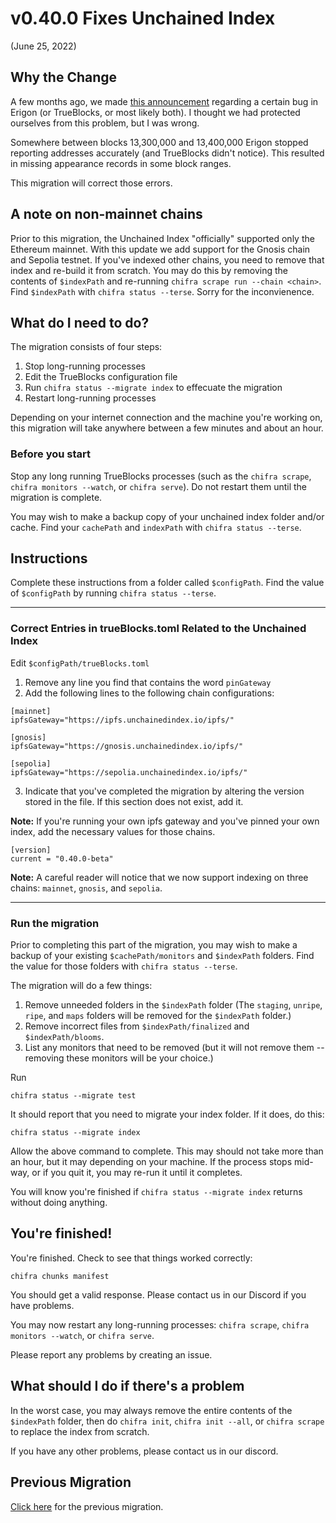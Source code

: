 # v0.40.0 Fixes Unchained Index

(June 25, 2022)

## Why the Change

A few months ago, we made [this announcement](https://discord.com/channels/570963863428661248/904527518948806686/955114745369854044) regarding a certain bug in Erigon (or TrueBlocks, or most likely both). I thought we had protected ourselves from this problem, but I was wrong.

Somewhere between blocks 13,300,000 and 13,400,000 Erigon stopped reporting addresses accurately (and TrueBlocks didn't notice). This resulted in missing appearance records in some block ranges.

This migration will correct those errors.

## A note on non-mainnet chains

Prior to this migration, the Unchained Index "officially" supported only the Ethereum mainnet. With this update we add support for the Gnosis chain and Sepolia testnet. If you've indexed other chains, you need to remove that index and
re-build it from scratch. You may do this by removing the contents of `$indexPath` and re-running `chifra scrape run --chain <chain>`.
Find `$indexPath` with `chifra status --terse`. Sorry for the inconvienence.

## What do I need to do?

The migration consists of four steps:

1. Stop long-running processes
2. Edit the TrueBlocks configuration file
3. Run `chifra status --migrate index` to effecuate the migration
6. Restart long-running processes

Depending on your internet connection and the machine you're working on, this migration will take anywhere between a few minutes and about an hour.

### Before you start

Stop any long running TrueBlocks processes (such as the `chifra scrape`, `chifra monitors --watch`, or `chifra serve`). Do not restart
them until the migration is complete.

You may wish to make a backup copy of your unchained index folder and/or cache. Find your `cachePath` and `indexPath` with `chifra status --terse`.

## Instructions

Complete these instructions from a folder called `$configPath`. Find the value of `$configPath` by
running `chifra status --terse`.

----
### Correct Entries in trueBlocks.toml Related to the Unchained Index

Edit `$configPath/trueBlocks.toml`

1. Remove any line you find that contains the word `pinGateway`
2. Add the following lines to the following chain configurations:

```[toml]
[mainnet]
ipfsGateway="https://ipfs.unchainedindex.io/ipfs/"

[gnosis]
ipfsGateway="https://gnosis.unchainedindex.io/ipfs/"

[sepolia]
ipfsGateway="https://sepolia.unchainedindex.io/ipfs/"
```
3. Indicate that you've completed the migration by altering the version stored in the file. If this section does not exist, add it.

**Note:** If you're running your own ipfs gateway and you've pinned your own index, add the necessary values for those chains.

```[toml]
[version]
current = "0.40.0-beta"
```
**Note:** A careful reader will notice that we now support indexing on three chains: `mainnet`, `gnosis`, and `sepolia`.

----
### Run the migration

Prior to completing this part of the migration, you may wish to make a backup of your existing `$cachePath/monitors` and `$indexPath` folders. Find the value for those folders with `chifra status --terse`.

The migration will do a few things:

1. Remove unneeded folders in the `$indexPath` folder (The `staging`, `unripe`, `ripe`, and `maps` folders will be removed for the `$indexPath` folder.)
2. Remove incorrect files from `$indexPath/finalized` and `$indexPath/blooms`.
3. List any monitors that need to be removed (but it will not remove them -- removing these monitors will be your choice.)

Run

```[bash]
chifra status --migrate test
```

It should report that you need to migrate your index folder. If it does, do this:

```[bash]
chifra status --migrate index
```

Allow the above command to complete. This may should not take more than an hour, but it may depending on your machine. If the
process stops mid-way, or if you quit it, you may re-run it until it completes.

You will know you're finished if `chifra status --migrate index` returns without doing anything.

## You're finished!

You're finished. Check to see that things worked correctly:

```[bash]
chifra chunks manifest
```

You should get a valid response. Please contact us in our Discord if you have problems.

You may now restart any long-running processes: `chifra scrape`, `chifra monitors --watch`, or `chifra serve`.

Please report any problems by creating an issue.

## What should I do if there's a problem

In the worst case, you may always remove the entire contents of the `$indexPath` folder, then do `chifra init`, `chifra init --all`, or `chifra scrape` to replace the index from scratch.

If you have any other problems, please contact us in our discord.

## Previous Migration

[Click here](./README-v0.30.0.md) for the previous migration.
